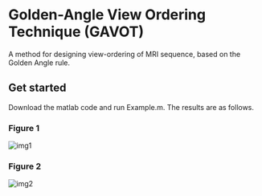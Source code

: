 # Golden-Angle View Ordering Technique (GAVOT)
A method for designing view-ordering of MRI sequence, based on the Golden Angle rule.
## Get started
Download the matlab code and run Example.m. The results are as follows.
### Figure 1
![img1](https://github.com/YiZhangMRI/GAVOT/assets/42628712/ad4a5c43-983f-47c3-9f39-75935180c118)
### Figure 2
![img2](https://github.com/YiZhangMRI/GAVOT/assets/42628712/677760a5-c95d-4d27-9406-0bac4aee6685)
